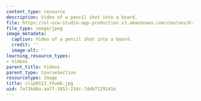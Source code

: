 ```yaml
---
content_type: resource
description: Video of a pencil shot into a board.
file: https://ol-ocw-studio-app-production.s3.amazonaws.com/courses/6-163-strobe-project-laboratory-fall-2005/7a726d6aaa7f1853216c7ddb71291d1e_clip0113_thumb.jpg
file_type: image/jpeg
image_metadata:
  caption: Video of a pencil shot into a board.
  credit: ''
  image-alt: ''
learning_resource_types:
- Videos
parent_title: Videos
parent_type: CourseSection
resourcetype: Image
title: clip0113_thumb.jpg
uid: 7a726d6a-aa7f-1853-216c-7ddb71291d1e
---
```

